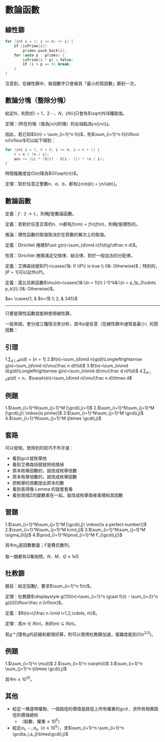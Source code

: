 # 數論函數

## 線性篩

```cpp
for (int i = 2; i <= n; ++ i) {
    if (isPrime[i]) 
        primes.push_back(i);
    for (auto p : primes) {
        isPrime[i * p] = false;
        if (i % p == 0) break;
    }
}
```

注意到，在線性篩中，每個數字只會被其「最小的質因數」篩到一次。

## 數論分塊（整除分塊）

給定$N$，則對於$i=1、2\cdots、N$，$\lfloor N/i\rfloor$只會有$\sqrt{N}$種取值。

定理：$i$所在的塊（值為$\lfloor n/i\rfloor$的塊）的右端點為$\lfloor n/\lfloor n/i\rfloor\rfloor$。

因此，若已知$S(n) = \sum_{i=1}^n f(i)$，則$\sum_{i=1}^n f(i)\lfloor n/i\rfloor$可以如下得到：
```cpp
for (int i = 1, r = 0; i <= n; i = r + 1) {
    r = n / (n / i);
    ans += 1LL * (S[r] - S[i - 1]) * (n / i);
}
```

時間複雜度從$O(n)$降為$O(\sqrt{n})$。

定理：對於任意正整數$n、a、b$，都有$\lfloor\lfloor n/a\rfloor b\rfloor=\lfloor n/(ab)\rfloor$。

## 數論函數

定義：$f:\mathbb{Z}\rightarrow\mathbb{C}$，則稱$f$是數論函數。

定義：若對於任意互質的$n$、$m$都有$f(nm)=f(n)f(m)$，則稱$f$是積性的。

推論：積性函數的取值取決於在質數的冪次上的取值。

定義：Dirichlet 捲積$f\ast g(n)=\sum_{d\mid n}f(d)g(\dfrac n d)$。

性質：Dirichlet 捲積滿足交換律、結合律、對於一般加法的分配律。

定義：艾佛森括號$[P]=\cases{1&: If \(P\) is true \\ 0&: Otherwise}$；特別的，$[P=1]$可以記作$\iota(P)$。

定義：莫比烏斯函數$\mu(n)=\cases{1&:\(n = 1\)\\ (-1)^k&:\(n = p_1p_2\cdots p_k\)\\ 0&: Otherwise}$。

$a= \cases{1, & $n=1$ \\ 2, & 345}$

---
只要是積性函數就能夠使用線性篩。

一般來說，會分成三種情況來分析，其中$p$是任意（在線性篩中通常是最小）的質因數：


## 引理

1.$\sum_{d\mid n}\mu(d)=[n=1]$
2.$f(n)=\sum_{d\mid n}g(d)\Longleftrightarrow g(n)=\sum_{d\mid n}\mu(\frac n d)f(d)$
3.$f(n)=\sum_{n\mid d}g(d)\Longleftrightarrow g(n)=\sum_{n\mid d}\mu(\frac d n)f(d)$
4.$\sum_{d\mid n}\varphi(d)=n$，$\varphi(n)=\sum_{d\mid n}\mu(\frac n d)\times d$

## 例題

1.$\sum_{i=1}^N\sum_{j=1}^M [\gcd(i,j)=1]$
2.$\sum_{i=1}^N\sum_{j=1}^M [\gcd(i,j)\ \mbox{is prime}]$
3.$\sum_{i=1}^N\sum_{j=1}^M \gcd(i,j)$
4.$\sum_{i=1}^N\sum_{j=1}^M ij\times \gcd(i,j)$

## 套路

可以發現，使用到的技巧不外乎是：
* 看到$\gcd$就枚舉他
* 看到艾佛森括號就把他換掉
* 原本枚舉因數的，就改成枚舉倍數
* 原本枚舉倍數的，就改成枚舉因數
* 把枚舉的倍數提出原本的數
* 看到長得像 Lemma 的就套套看
* 看到兩個$\Sigma$的變數乘在一起，就改成枚舉兩者乘積和其因數

## 習題

1.$\sum_{i=1}^N\sum_{j=1}^M [\gcd(i,j)\ \mbox{is a perfect number}]$
2.$\sum_{i=1}^N\sum_{j=1}^M lcm(i,j)$
3.$\sum_{i=1}^N\sum_{j=1}^M \sigma_0(ij)$
4.$\prod_{i=1}^N\prod_{i=1}^M F_{\gcd(i,j)}$

其中$\sigma_0$是因數數量；$F$是費氏數列。

每一題都有$Q$筆詢問，$N、M、Q\le 1e5$

## 杜教篩

題目：給定函數$f$，要求$\sum_{i=1}^n f(n)$。

定理：杜教篩$\displaystyle g(1)S(n)=\sum_{i=1}^n (g\ast f)(i) - \sum_{i=2}^n g(i)S(\lfloor\frac n i\rfloor)$。

定義：$R(n)=\{\frac n i\mid i=1,2,\cdots, n\}$。

定理：若$m\in R(n)$，則$R(m)\subseteq R(n)$。

若$g\ast f$還有$g$的前綴和都很好算，則可以使用杜教篩加速，複雜度能到$O(n^{2/3})$。

## 例題

1.$\sum_{i=1}^n \mu(i)$
2.$\sum_{i=1}^n \varphi(i)$
3.$\sum_{i=1}^n \sum_{j=1}^n ij\times \gcd(i,j)$

其中$n\le 10^{10}$。

## 其他

* 給定一棵邊帶權樹，一個路徑的價值是路徑上所有權重的$\gcd$，求所有相異路徑的價值總和
    * （點數、權重$\le 10^5$）
* 給定$a_1,\cdots,a_n$（$n\le 10^5$），求$\sum_{i=1}^n \sum_{i=1}^n \gcd(a_i,a_j)\times\gcd(i,j)$